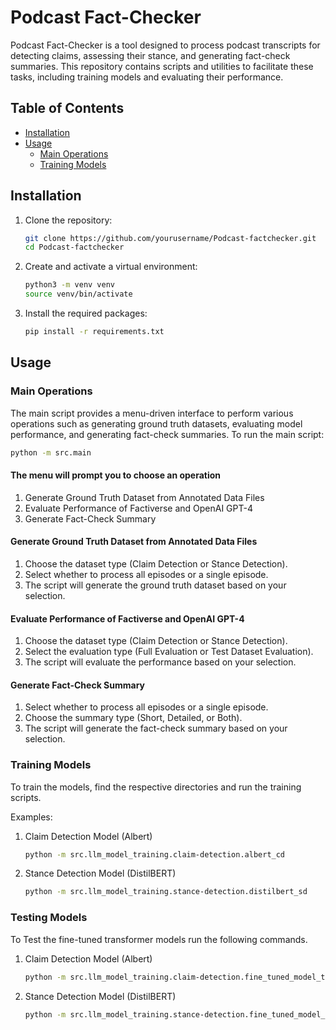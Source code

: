 # Podcast Fact-Checker

Podcast Fact-Checker is a tool designed to process podcast transcripts for detecting claims, assessing their stance, and generating fact-check summaries. This repository contains scripts and utilities to facilitate these tasks, including training models and evaluating their performance.

## Table of Contents

- [Installation](#installation)
- [Usage](#usage)
  - [Main Operations](#main-operations)
  - [Training Models](#training-models)

## Installation

1. Clone the repository:

    ```bash
    git clone https://github.com/yourusername/Podcast-factchecker.git
    cd Podcast-factchecker
    ```

2. Create and activate a virtual environment:

    ```bash
    python3 -m venv venv
    source venv/bin/activate
    ```

3. Install the required packages:

    ```bash
    pip install -r requirements.txt
    ```

## Usage

### Main Operations

The main script provides a menu-driven interface to perform various operations such as generating ground truth datasets, evaluating model performance, and generating fact-check summaries. To run the main script:

```bash
python -m src.main
```

#### The menu will prompt you to choose an operation

1. Generate Ground Truth Dataset from Annotated Data Files
2. Evaluate Performance of Factiverse and OpenAI GPT-4
3. Generate Fact-Check Summary

#### Generate Ground Truth Dataset from Annotated Data Files

1. Choose the dataset type (Claim Detection or Stance Detection).
2. Select whether to process all episodes or a single episode.
3. The script will generate the ground truth dataset based on your selection.

#### Evaluate Performance of Factiverse and OpenAI GPT-4

1. Choose the dataset type (Claim Detection or Stance Detection).
2. Select the evaluation type (Full Evaluation or Test Dataset Evaluation).
3. The script will evaluate the performance based on your selection.

#### Generate Fact-Check Summary

1. Select whether to process all episodes or a single episode.
2. Choose the summary type (Short, Detailed, or Both).
3. The script will generate the fact-check summary based on your selection.

### Training Models

To train the models, find the respective directories and run the training scripts.

Examples:

1. Claim Detection Model (Albert)

    ```bash
    python -m src.llm_model_training.claim-detection.albert_cd
    ```

2. Stance Detection Model (DistilBERT)

    ```bash
    python -m src.llm_model_training.stance-detection.distilbert_sd
    ```

### Testing Models

To Test the fine-tuned transformer models run the following commands.

1. Claim Detection Model (Albert)

    ```bash
    python -m src.llm_model_training.claim-detection.fine_tuned_model_testing_cd
    ```

2. Stance Detection Model (DistilBERT)

    ```bash
    python -m src.llm_model_training.stance-detection.fine_tuned_model_testing_sd
    ```
